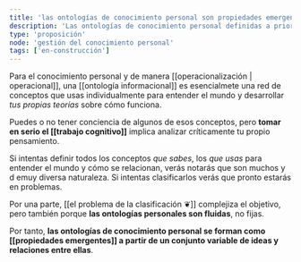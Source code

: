 ```yaml
---
title: 'las ontologías de conocimiento personal son propiedades emergentes'
description: 'Las ontologías de conocimiento personal definidas a priori son menos eficientes que las que van emergiendo de la práctica'
type: 'proposición'
node: 'gestión del conocimiento personal'
tags: ['en-construcción']
---
```


Para el conocimiento personal y de manera [[operacionalización | operacional]], una [[ontología informacional]] es esencialmete una red de conceptos que usas individualmente para entender el mundo y desarrollar *tus propias teorías* sobre cómo funciona.

Puedes o no tener conciencia de algunos de esos conceptos, pero **tomar en serio el [[trabajo cognitivo]]** implica analizar críticamente tu propio pensamiento.

Si intentas definir todos los conceptos *que sabes*, los *que usas* para entender el mundo y cómo se relacionan, verás notarás que son muchos y d emuy diversa naturaleza. Si intentas clasificarlos verás que pronto estarás en problemas.

Por una parte, [[el problema de la clasificación ❦]] complejiza el objetivo, pero también porque **las ontologías personales son fluidas**, no fijas. 

Por tanto, **las ontologías de conocimiento personal se forman como [[propiedades emergentes]] a partir de un conjunto variable de ideas y relaciones entre ellas**. 